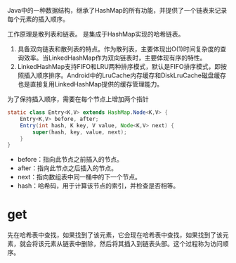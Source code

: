 Java中的一种数据结构，继承了HashMap的所有功能，并提供了一个链表来记录每个元素的插入顺序。

工作原理是散列表和链表。
是集成于HashMap实现的哈希链表。
1. 具备双向链表和散列表的特点。作为散列表，主要体现出O(1)时间复杂度的查询效率。当LinkedHashMap作为双向链表时，主要体现有序的特性。
2. LinkedHashMap支持FIFO和LRU两种排序模式，默认是FIFO排序模式，即按照插入顺序排序。Android中的LruCache内存缓存和DiskLruCache磁盘缓存也是直接复用LinkedHashMap提供的缓存管理能力。 

为了保持插入顺序，需要在每个节点上增加两个指针
```java
static class Entry<K,V> extends HashMap.Node<K,V> {
	Entry<K,V> before, after;
	Entry(int hash, K key, V value, Node<K,V> next) {
		super(hash, key, value, next);
	}
}
```
- before：指向此节点之前插入的节点。
- after：指向此节点之后插入的节点。
- next：指向数组表中同一桶中的下一个节点。
- hash：哈希码，用于计算该节点的索引，并检查是否相等。

# get
先在哈希表中查找，如果找到了该元素，它会现在哈希表中查找，如果找到了该元素，就会将该元素从链表中删除，然后将其插入到链表头部。这个过程称为访问顺序。

